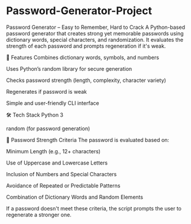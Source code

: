 # Password-Generator-Project
Password Generator – Easy to Remember, Hard to Crack
A Python-based password generator that creates strong yet memorable passwords using dictionary words, special characters, and randomization. It evaluates the strength of each password and prompts regeneration if it's weak.

🚀 Features
Combines dictionary words, symbols, and numbers

Uses Python’s random library for secure generation

Checks password strength (length, complexity, character variety)

Regenerates if password is weak

Simple and user-friendly CLI interface

🛠️ Tech Stack
Python 3

random (for password generation)

🔐 Password Strength Criteria
The password is evaluated based on:

Minimum Length (e.g., 12+ characters)

Use of Uppercase and Lowercase Letters

Inclusion of Numbers and Special Characters

Avoidance of Repeated or Predictable Patterns

Combination of Dictionary Words and Random Elements

If a password doesn't meet these criteria, the script prompts the user to regenerate a stronger one.

